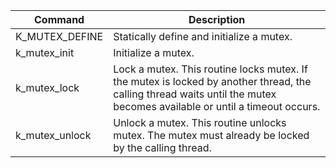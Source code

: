 | Command | Description |
| --- | --- |
| K_MUTEX_DEFINE | Statically define and initialize a mutex. |
| k_mutex_init | Initialize a mutex.  |
| k_mutex_lock | Lock a mutex. This routine locks mutex. If the mutex is locked by another thread, the calling thread waits until the mutex becomes available or until a timeout occurs. |
| k_mutex_unlock | Unlock a mutex. This routine unlocks mutex. The mutex must already be locked by the calling thread. |
